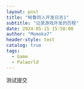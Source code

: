 ```yaml
---
layout: post
title: "帕鲁同人开发日志1"
subtitle: "记录游戏开发的历程"
date: 2024-05-15 15:50:00
author: "Momoka7"
header-style: text
catalog: true
tags:
  - Game
  - Palworld
---
```


测试提交
